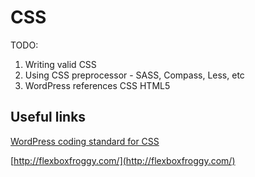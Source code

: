 # CSS

TODO:
1. Writing valid CSS
2. Using CSS preprocessor - SASS, Compass, Less, etc
3. WordPress references CSS HTML5


## Useful links

[WordPress coding standard for CSS](https://make.wordpress.org/core/handbook/coding-standards/css/)


[http://flexboxfroggy.com/](http://flexboxfroggy.com/)
